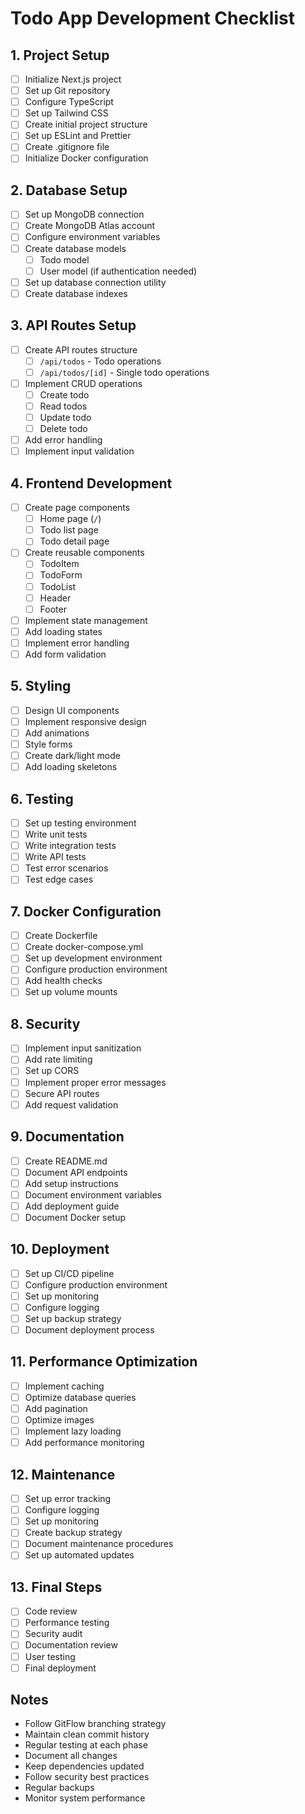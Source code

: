 # Todo App Development Checklist

## 1. Project Setup
- [ ] Initialize Next.js project
- [ ] Set up Git repository
- [ ] Configure TypeScript
- [ ] Set up Tailwind CSS
- [ ] Create initial project structure
- [ ] Set up ESLint and Prettier
- [ ] Create .gitignore file
- [ ] Initialize Docker configuration

## 2. Database Setup
- [ ] Set up MongoDB connection
- [ ] Create MongoDB Atlas account
- [ ] Configure environment variables
- [ ] Create database models
  - [ ] Todo model
  - [ ] User model (if authentication needed)
- [ ] Set up database connection utility
- [ ] Create database indexes

## 3. API Routes Setup
- [ ] Create API routes structure
  - [ ] `/api/todos` - Todo operations
  - [ ] `/api/todos/[id]` - Single todo operations
- [ ] Implement CRUD operations
  - [ ] Create todo
  - [ ] Read todos
  - [ ] Update todo
  - [ ] Delete todo
- [ ] Add error handling
- [ ] Implement input validation

## 4. Frontend Development
- [ ] Create page components
  - [ ] Home page (`/`)
  - [ ] Todo list page
  - [ ] Todo detail page
- [ ] Create reusable components
  - [ ] TodoItem
  - [ ] TodoForm
  - [ ] TodoList
  - [ ] Header
  - [ ] Footer
- [ ] Implement state management
- [ ] Add loading states
- [ ] Implement error handling
- [ ] Add form validation

## 5. Styling
- [ ] Design UI components
- [ ] Implement responsive design
- [ ] Add animations
- [ ] Style forms
- [ ] Create dark/light mode
- [ ] Add loading skeletons

## 6. Testing
- [ ] Set up testing environment
- [ ] Write unit tests
- [ ] Write integration tests
- [ ] Write API tests
- [ ] Test error scenarios
- [ ] Test edge cases

## 7. Docker Configuration
- [ ] Create Dockerfile
- [ ] Create docker-compose.yml
- [ ] Set up development environment
- [ ] Configure production environment
- [ ] Add health checks
- [ ] Set up volume mounts

## 8. Security
- [ ] Implement input sanitization
- [ ] Add rate limiting
- [ ] Set up CORS
- [ ] Implement proper error messages
- [ ] Secure API routes
- [ ] Add request validation

## 9. Documentation
- [ ] Create README.md
- [ ] Document API endpoints
- [ ] Add setup instructions
- [ ] Document environment variables
- [ ] Add deployment guide
- [ ] Document Docker setup

## 10. Deployment
- [ ] Set up CI/CD pipeline
- [ ] Configure production environment
- [ ] Set up monitoring
- [ ] Configure logging
- [ ] Set up backup strategy
- [ ] Document deployment process

## 11. Performance Optimization
- [ ] Implement caching
- [ ] Optimize database queries
- [ ] Add pagination
- [ ] Optimize images
- [ ] Implement lazy loading
- [ ] Add performance monitoring

## 12. Maintenance
- [ ] Set up error tracking
- [ ] Configure logging
- [ ] Set up monitoring
- [ ] Create backup strategy
- [ ] Document maintenance procedures
- [ ] Set up automated updates

## 13. Final Steps
- [ ] Code review
- [ ] Performance testing
- [ ] Security audit
- [ ] Documentation review
- [ ] User testing
- [ ] Final deployment

## Notes
- Follow GitFlow branching strategy
- Maintain clean commit history
- Regular testing at each phase
- Document all changes
- Keep dependencies updated
- Follow security best practices
- Regular backups
- Monitor system performance 